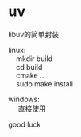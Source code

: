 # uv
libuv的简单封装

linux: </br>
&nbsp;&nbsp;&nbsp;&nbsp;mkdir build</br>
&nbsp;&nbsp;&nbsp;&nbsp;cd build</br>
&nbsp;&nbsp;&nbsp;&nbsp;cmake .. </br>
&nbsp;&nbsp;&nbsp;&nbsp;sudo make install</br>

windows: </br>
&nbsp;&nbsp;&nbsp;&nbsp; 直接使用

good luck
